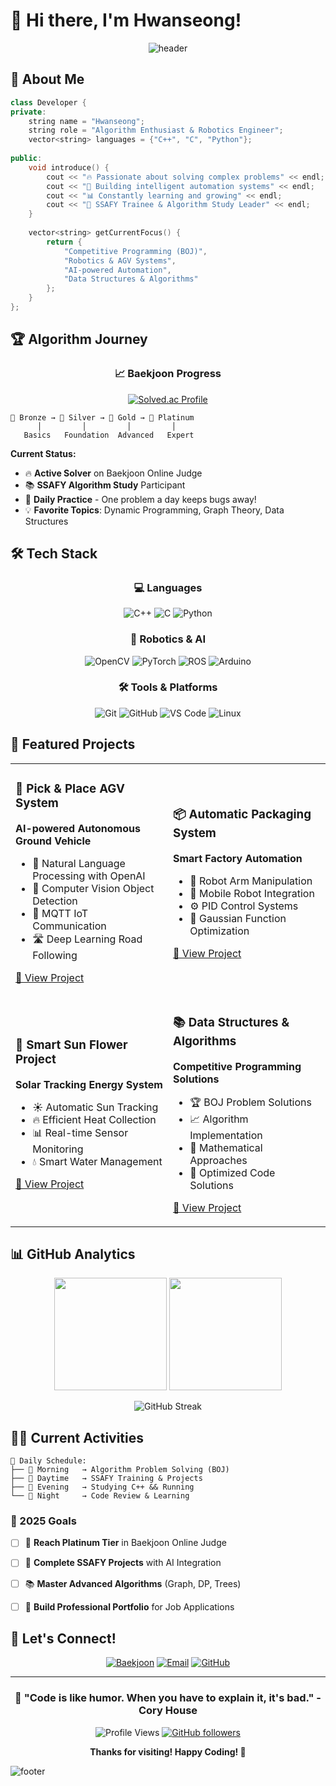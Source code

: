 # 👋 Hi there, I'm Hwanseong!

<div align="center">
  
![header](https://capsule-render.vercel.app/api?type=waving&color=gradient&height=200&section=header&text=Problem%20Solver%20and%20Robotics%20Engineer&fontSize=35&fontAlignY=35&desc=Passionate%20about%20Algorithms%20and%20Automation&descAlignY=51&descSize=15)

</div>

## 🚀 About Me

```cpp
class Developer {
private:
    string name = "Hwanseong";
    string role = "Algorithm Enthusiast & Robotics Engineer";
    vector<string> languages = {"C++", "C", "Python"};
    
public:
    void introduce() {
        cout << "🔥 Passionate about solving complex problems" << endl;
        cout << "🤖 Building intelligent automation systems" << endl;
        cout << "📊 Constantly learning and growing" << endl;
        cout << "🎯 SSAFY Trainee & Algorithm Study Leader" << endl;
    }
    
    vector<string> getCurrentFocus() {
        return {
            "Competitive Programming (BOJ)",
            "Robotics & AGV Systems", 
            "AI-powered Automation",
            "Data Structures & Algorithms"
        };
    }
};
```

## 🏆 Algorithm Journey

<div align="center">

### 📈 Baekjoon Progress
[![Solved.ac Profile](http://mazassumnida.wtf/api/v2/generate_badge?boj=rtyuiop01)](https://solved.ac/rtyuiop01/)

</div>

```
🥉 Bronze → 🥈 Silver → 🥇 Gold → 💎 Platinum
      │         │         │         │
   Basics   Foundation  Advanced   Expert
```

**Current Status:**
- 🔥 **Active Solver** on Baekjoon Online Judge
- 📚 **SSAFY Algorithm Study** Participant  
- 🎯 **Daily Practice** - One problem a day keeps bugs away!
- 💡 **Favorite Topics**: Dynamic Programming, Graph Theory, Data Structures

## 🛠️ Tech Stack

<div align="center">

### 💻 Languages
![C++](https://img.shields.io/badge/C++-00599C?style=for-the-badge&logo=c%2B%2B&logoColor=white)
![C](https://img.shields.io/badge/C-A8B9CC?style=for-the-badge&logo=c&logoColor=white)
![Python](https://img.shields.io/badge/Python-3776AB?style=for-the-badge&logo=python&logoColor=white)

### 🤖 Robotics & AI
![OpenCV](https://img.shields.io/badge/OpenCV-5C3EE8?style=for-the-badge&logo=opencv&logoColor=white)
![PyTorch](https://img.shields.io/badge/PyTorch-EE4C2C?style=for-the-badge&logo=pytorch&logoColor=white)
![ROS](https://img.shields.io/badge/ROS-22314E?style=for-the-badge&logo=ros&logoColor=white)
![Arduino](https://img.shields.io/badge/Arduino-00979D?style=for-the-badge&logo=arduino&logoColor=white)

### 🛠️ Tools & Platforms
![Git](https://img.shields.io/badge/Git-F05032?style=for-the-badge&logo=git&logoColor=white)
![GitHub](https://img.shields.io/badge/GitHub-181717?style=for-the-badge&logo=github&logoColor=white)
![VS Code](https://img.shields.io/badge/VS_Code-007ACC?style=for-the-badge&logo=visual-studio-code&logoColor=white)
![Linux](https://img.shields.io/badge/Linux-FCC624?style=for-the-badge&logo=linux&logoColor=black)

</div>

## 🚀 Featured Projects

<div align="center">

<table>
<tr>
<td width="50%">

### 🤖 Pick & Place AGV System
**AI-powered Autonomous Ground Vehicle**
- 🧠 Natural Language Processing with OpenAI
- 🎯 Computer Vision Object Detection  
- 📡 MQTT IoT Communication
- 🛣️ Deep Learning Road Following

[🔗 View Project](https://github.com/Hwanseong0125/Pick_Place_AGV)

</td>
<td width="50%">

### 📦 Automatic Packaging System  
**Smart Factory Automation**
- 🦾 Robot Arm Manipulation
- 🚚 Mobile Robot Integration
- ⚙️ PID Control Systems
- 🎯 Gaussian Function Optimization

[🔗 View Project](https://github.com/Hwanseong0125/Automatic-packaging-system)

</td>
</tr>
<tr>
<td width="50%">

### 🌻 Smart Sun Flower Project
**Solar Tracking Energy System**
- ☀️ Automatic Sun Tracking
- 🔥 Efficient Heat Collection
- 📊 Real-time Sensor Monitoring
- 💧 Smart Water Management

[🔗 View Project](https://github.com/Hwanseong0125/Smart-Sun-Flower-PJ)

</td>
<td width="50%">

### 📚 Data Structures & Algorithms
**Competitive Programming Solutions**
- 🏆 BOJ Problem Solutions
- 📈 Algorithm Implementation  
- 🧮 Mathematical Approaches
- 🎯 Optimized Code Solutions

[🔗 View Project](https://github.com/Hwanseong0125/DS-Algorithms)

</td>
</tr>
</table>

</div>

## 📊 GitHub Analytics

<div align="center">

<img height="180em" src="https://github-readme-stats.vercel.app/api?username=Hwanseong0125&show_icons=true&theme=radical&include_all_commits=true&count_private=true"/>
<img height="180em" src="https://github-readme-stats.vercel.app/api/top-langs/?username=Hwanseong0125&layout=compact&langs_count=8&theme=radical"/>

</div>

<div align="center">

![GitHub Streak](https://github-readme-streak-stats.herokuapp.com/?user=Hwanseong0125&theme=radical)

</div>

## 🏃‍♂️ Current Activities

```
📅 Daily Schedule:
├── 🌅 Morning   → Algorithm Problem Solving (BOJ)
├── 🏫 Daytime   → SSAFY Training & Projects  
├── 🌆 Evening   → Studying C++ && Running 
└── 🌙 Night     → Code Review & Learning
```

### 🎯 2025 Goals
- [ ] 🥇 **Reach Platinum Tier** in Baekjoon Online Judge
- [ ] 🤖 **Complete SSAFY Projects** with AI Integration
- [ ] 📚 **Master Advanced Algorithms** (Graph, DP, Trees)
- [ ] 💼 **Build Professional Portfolio** for Job Applications


## 🤝 Let's Connect!

<div align="center">

[![Baekjoon](https://img.shields.io/badge/Baekjoon-0066CC?style=for-the-badge&logo=baekjoon&logoColor=white)](https://www.acmicpc.net/user/rtyuiop01)
[![Email](https://img.shields.io/badge/Email-D14836?style=for-the-badge&logo=gmail&logoColor=white)](mailto:hwanseong0125@gmail.com)
[![GitHub](https://img.shields.io/badge/GitHub-181717?style=for-the-badge&logo=github&logoColor=white)](https://github.com/Hwanseong0125)

</div>

---

<div align="center">

### 💫 "Code is like humor. When you have to explain it, it's bad." - Cory House

![Profile Views](https://komarev.com/ghpvc/?username=Hwanseong0125&label=Profile%20views&color=0e75b6&style=flat)
[![GitHub followers](https://img.shields.io/github/followers/Hwanseong0125.svg?style=social&label=Follow&maxAge=2592000)](https://github.com/Hwanseong0125?tab=followers)

**Thanks for visiting! Happy Coding! 🚀**

</div>

![footer](https://capsule-render.vercel.app/api?type=waving&color=gradient&height=100&section=footer)
